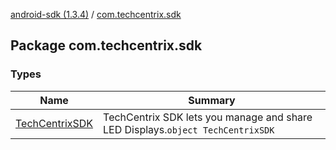 [android-sdk (1.3.4)](../index.md) / [com.techcentrix.sdk](./index.md)

## Package com.techcentrix.sdk

### Types

| Name | Summary |
|---|---|
| [TechCentrixSDK](-tech-centrix-s-d-k/index.md) | TechCentrix SDK lets you manage and share LED Displays.`object TechCentrixSDK` |
